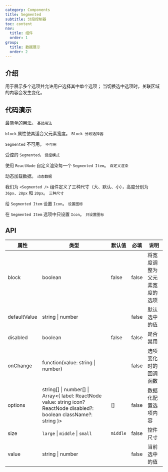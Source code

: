 ```yaml
---
category: Components
title: Segmented
subtitle: 分段控制器
toc: content
nav:
  title: 组件
  order: 1
group:
  title: 数据展示
  order: 2
---
```


## 介绍

用于展示多个选项并允许用户选择其中单个选项；
当切换选中选项时，关联区域的内容会发生变化。

## 代码演示

最简单的用法。
<code src="./demo/base.tsx">基础用法</code>

`block` 属性使其适合父元素宽度。
<code src="./demo/block.tsx">Block 分段选择器</code>

`Segmented` 不可用。
<code src="./demo/disabled.tsx">不可用</code>

受控的 `Segmented。`
<code src="./demo/control.tsx">受控模式</code>

使用 `ReactNode` 自定义渲染每一个 `Segmented Item`。
<code src="./demo/custom.tsx">自定义渲染</code>

动态加载数据。
<code src="./demo/moreLoaded.tsx">动态数据</code>

我们为 `<Segmented />` 组件定义了三种尺寸（大、默认、小），高度分别为 `36px`、`28px` 和 `20px`。
<code src="./demo/size.tsx">三种尺寸</code>

给 `Segmented Item` 设置 `Icon`。
<code src="./demo/icon.tsx">设置图标</code>

在 `Segmented Item` 选项中只设置 `Icon`。
<code src="./demo/onlyIcon.tsx">只设置图标</code>

## API

| 属性         | 类型                                                                                                                      | 默认值   | 必填  | 说明                         |
| ------------ | ------------------------------------------------------------------------------------------------------------------------- | -------- | ----- | ---------------------------- |
| block        | boolean                                                                                                                   | false    | false | 将宽度调整为父元素宽度的选项 |
| defaultValue | string \| number                                                                                                          |          | false | 默认选中的值                 |
| disabled     | boolean                                                                                                                   | false    | false | 是否禁用                     |
| onChange     | function(value: string \| number)                                                                                         |          | false | 选项变化时的回调函数         |
| options      | string\[] \| number\[] \| Array<{ label: ReactNode value: string icon? ReactNode disabled?: boolean className?: string }> | []       | false | 数据化配置选项内容           |
| size         | `large` \| `middle` \| `small`                                                                                            | `middle` | false | 控件尺寸                     |
| value        | string \| number                                                                                                          |          | false | 当前选中的值                 |

